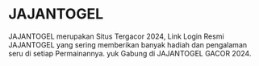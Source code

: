 # JAJANTOGEL
JAJANTOGEL merupakan Situs Tergacor 2024, Link Login Resmi JAJANTOGEL yang sering memberikan banyak hadiah dan pengalaman seru di setiap Permainannya. yuk Gabung di JAJANTOGEL GACOR 2024.
